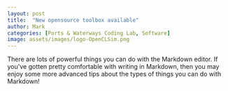 ```yaml
---
layout: post
title:  "New opensource toolbox available"
author: Mark
categories: [Ports & Waterways Coding Lab, Software]
image: assets/images/logo-OpenCLSim.png 
---
```

There are lots of powerful things you can do with the Markdown editor. If you've gotten pretty comfortable with writing in Markdown, then you may enjoy some more advanced tips about the types of things you can do with Markdown!

